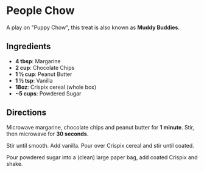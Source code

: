 # People Chow

A play on "Puppy Chow", this treat is also known as **Muddy Buddies**.

## Ingredients

* **4 tbsp**: Margarine
* **2 cup**: Chocolate Chips
* **1 ½ cup**: Peanut Butter
* **1 ½ tsp**: Vanilla
* **18oz**: Crispix cereal (whole box)
* **~5 cups**: Powdered Sugar

## Directions

Microwave margarine, chocolate chips and peanut butter for **1 minute**. Stir, then microwave for **30 seconds**.

Stir until smooth. Add vanilla. Pour over Crispix cereal and stir until coated.

Pour powdered sugar into a (clean) large paper bag, add coated Crispix and shake.
